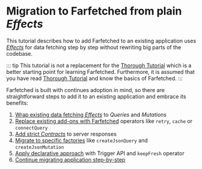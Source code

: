 # Migration to Farfetched from plain _Effects_

This tutorial describes how to add Farfetched to an existing application uses [_Effects_](https://effector.dev/docs/api/effector/effect) for data fetching step by step without rewriting big parts of the codebase.

::: tip
This tutorial is not a replacement for the [Thorough Tutorial](/tutorial/install) which is a better starting point for learning Farfetched. Furthermore, it is assumed that you have read [Thorough Tutorial](/tutorial/install) and know the basics of Farfetched.
:::

Farfetched is built with continues adoption in mind, so there are straightforward steps to add it to an existing application and embrace its benefits:

1. [Wrap existing data fetching _Effects_](/tutorial/migrate/effector/wrap) to _Queries_ and _Mutations_
2. [Replace existing add-ons with Farfetched](/tutorial/migrate/effector/addons) operators like `retry`, `cache` or `connectQuery`
3. [Add strict _Contracts_](/tutorial/migrate/effector/contracts) to server responses
4. [Migrate to specific factories](/tutorial/migrate/effector/specific_factories) like `createJsonQuery` and `createJsonMutation`
5. [Apply declarative approach](/tutorial/migrate/effector/trigger_api) with Trigger API and `keepFresh` operator
6. [Continue migrating application step-by-step](/tutorial/migrate/effector/next)

